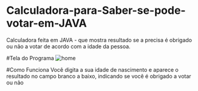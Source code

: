 # Calculadora-para-Saber-se-pode-votar-em-JAVA
Calculadora feita em JAVA - que mostra resultado se a precisa é obrigado ou não a votar de acordo com a idade da pessoa.

#Tela do Programa
![home](https://user-images.githubusercontent.com/33963730/100388103-7114eb00-3008-11eb-8df7-7049e525e7aa.png)

#Como Funciona
Você digita a sua idade de nascimento e aparece o resultado no campo branco a baixo, indicando se você é obrigado a votar ou não

